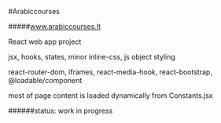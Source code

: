 #Arabiccourses

#####www.arabiccourses.lt

React web app project

jsx, hooks, states, minor inline-css, js object styling

react-router-dom, iframes, react-media-hook, react-bootstrap, @loadable/component

most of page content is loaded dynamically from Constants.jsx

######status: work in progress



